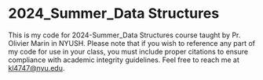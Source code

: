 # 2024_Summer_Data Structures

This is my code for 2024-Summer_Data Structures course taught by Pr. Olivier Marin in NYUSH. 
Please note that if you wish to reference any part of my code for use in your class, you must include proper citations to ensure compliance with academic integrity guidelines. Feel free to reach me at kl4747@nyu.edu. 